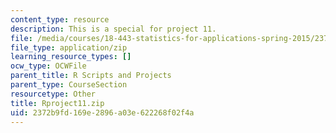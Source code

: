 ```yaml
---
content_type: resource
description: This is a special for project 11.
file: /media/courses/18-443-statistics-for-applications-spring-2015/2372b9fd169e2896a03e622268f02f4a_Rproject11.zip
file_type: application/zip
learning_resource_types: []
ocw_type: OCWFile
parent_title: R Scripts and Projects
parent_type: CourseSection
resourcetype: Other
title: Rproject11.zip
uid: 2372b9fd-169e-2896-a03e-622268f02f4a
---
```

